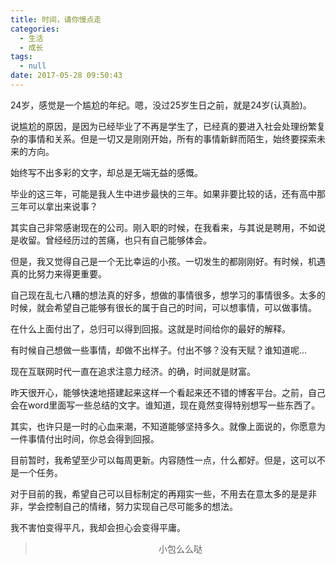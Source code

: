 ```yaml
---
title: 时间，请你慢点走
categories:
  - 生活
  - 成长
tags: 
  - null
date: 2017-05-28 09:50:43
---
```


24岁，感觉是一个尴尬的年纪。嗯，没过25岁生日之前，就是24岁(认真脸)。

说尴尬的原因，是因为已经毕业了不再是学生了，已经真的要进入社会处理纷繁复杂的事情和关系。但是一切又是刚刚开始，所有的事情新鲜而陌生，始终要探索未来的方向。

始终写不出多彩的文字，却总是无端无益的感慨。

毕业的这三年，可能是我人生中进步最快的三年。如果非要比较的话，还有高中那三年可以拿出来说事？

其实自己非常感谢现在的公司。刚入职的时候，在我看来，与其说是聘用，不如说是收留。曾经经历过的苦痛，也只有自己能够体会。

但是，我又觉得自己是一个无比幸运的小孩。一切发生的都刚刚好。有时候，机遇真的比努力来得更重要。

自己现在乱七八糟的想法真的好多，想做的事情很多，想学习的事情很多。太多的时候，就会希望自己能够有很长的属于自己的时间，可以想事情，可以做事情。

在什么上面付出了，总归可以得到回报。这就是时间给你的最好的解释。

有时候自己想做一些事情，却做不出样子。付出不够？没有天赋？谁知道呢...

现在互联网时代一直在追求注意力经济。的确，时间就是财富。

昨天很开心，能够快速地搭建起来这样一个看起来还不错的博客平台。之前，自己会在word里面写一些总结的文字。谁知道，现在竟然变得特别想写一些东西了。

其实，也许只是一时的心血来潮，不知道能够坚持多久。就像上面说的，你愿意为一件事情付出时间，你总会得到回报。

目前暂时，我希望至少可以每周更新。内容随性一点，什么都好。但是，这可以不是一个任务。

对于目前的我，希望自己可以目标制定的再翔实一些，不用去在意太多的是是非非，学会控制自己的情绪，努力实现自己尽可能多的想法。

我不害怕变得平凡，我却会担心会变得平庸。


><div align=center>小包么么哒</div>
